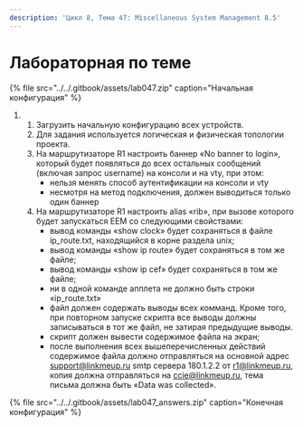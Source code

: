 ```yaml
---
description: 'Цикл 8, Тема 47: Miscellaneous System Management 8.5'
---
```


# Лабораторная по теме

{% file src="../../.gitbook/assets/lab047.zip" caption="Начальная конфигурация" %}

1. 1. Загрузить начальную конфигурацию всех устройств.
   2. Для задания используется логическая и физическая топологии проекта.
   3. На маршрутизаторе R1 настроить баннер «No banner to login», который будет появляться до всех остальных сообщений \(включая запрос username\) на консоли и на vty, при этом:
      * нельзя менять способ аутентификации на консоли и vty
      * несмотря на метод подключения, должен выводиться только один баннер
   4. На маршрутизаторе R1 настроить alias «rib», при вызове которого будет запускаться EEM со следующими свойствами:
      * вывод команды «show clock» будет сохраняться в файле ip\_route.txt, находящийся в корне раздела unix;
      * вывод команды «show ip route» будет сохраняться в том же файле;
      * вывод команды «show ip cef» будет сохраняться в том же файле;
      * ни в одной команде апплета не должно быть строки «ip\_route.txt»
      * файл должен содержать выводы всех комманд. Кроме того, при повторном запуске скрипта все выводы должны записываться в тот же файл, не затирая предыдущие выводы.
      * скрипт должен вывести содержимое файла на экран;
      * после выполнения всех вышеперечисленных действий содержимое файла должно отправляться на основной адрес support@linkmeup.ru smtp сервера 180.1.2.2 от r1@linkmeup.ru, копия должна отправляться на ccie@linkmeup.ru, тема письма должна быть «Data was collected».

{% file src="../../.gitbook/assets/lab047\_answers.zip" caption="Конечная конфигурация" %}

